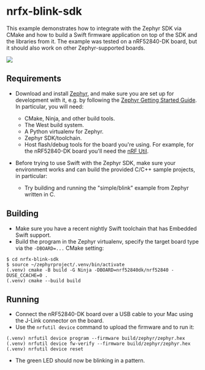 # nrfx-blink-sdk

This example demonstrates how to integrate with the Zephyr SDK via CMake and how to build a Swift firmware application on top of the SDK and the libraries from it. The example was tested on a nRF52840-DK board, but it should also work on other Zephyr-supported boards.

<img src="https://github.com/swiftlang/swift-embedded-examples/assets/1186214/ae3ff153-dd33-4460-8a08-4eac442bf7b0">

## Requirements

- Download and install [Zephyr](https://docs.zephyrproject.org/latest/), and make sure you are set up for development with it, e.g. by following the [Zephyr Getting Started Guide](https://docs.zephyrproject.org/latest/develop/getting_started/index.html). In particular, you will need:
  - CMake, Ninja, and other build tools.
  - The West build system.
  - A Python virtualenv for Zephyr.
  - Zephyr SDK/toolchain.
  - Host flash/debug tools for the board you're using. For example, for the nRF52840-DK board you'll need the [nRF Util](https://www.nordicsemi.com/Products/Development-tools/nRF-Util).

- Before trying to use Swift with the Zephyr SDK, make sure your environment works and can build the provided C/C++ sample projects, in particular:
  - Try building and running the "simple/blink" example from Zephyr written in C.

## Building

- Make sure you have a recent nightly Swift toolchain that has Embedded Swift support.
- Build the program in the Zephyr virtualenv, specify the target board type via the `-DBOARD=...` CMake setting:

```console
$ cd nrfx-blink-sdk
$ source ~/zephyrproject/.venv/bin/activate
(.venv) cmake -B build -G Ninja -DBOARD=nrf52840dk/nrf52840 -DUSE_CCACHE=0 .
(.venv) cmake --build build
```

## Running

- Connect the nRF52840-DK board over a USB cable to your Mac using the J-Link connector on the board.
- Use the `nrfutil device` command to upload the firmware and to run it:

```console
(.venv) nrfutil device program --firmware build/zephyr/zephyr.hex
(.venv) nrfutil device fw-verify --firmware build/zephyr/zephyr.hex
(.venv) nrfutil device reset
```

- The green LED should now be blinking in a pattern.

